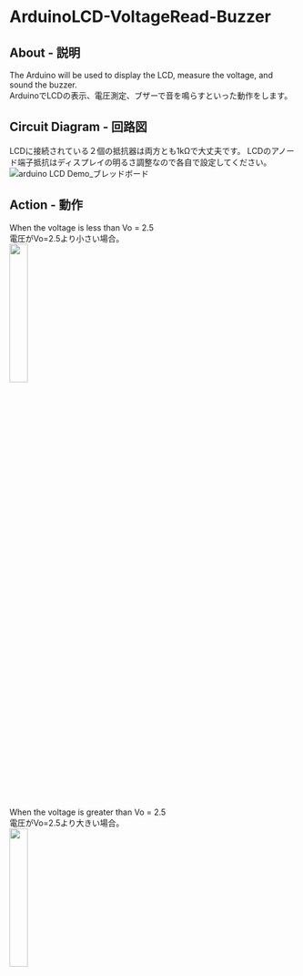 # ArduinoLCD-VoltageRead-Buzzer
## About - 説明
The Arduino will be used to display the LCD, measure the voltage, and sound the buzzer.  
ArduinoでLCDの表示、電圧測定、ブザーで音を鳴らすといった動作をします。

## Circuit Diagram - 回路図
LCDに接続されている２個の抵抗器は両方とも1kΩで大丈夫です。
LCDのアノード端子抵抗はディスプレイの明るさ調整なので各自で設定してください。
![arduino LCD Demo_ブレッドボード](https://user-images.githubusercontent.com/25848834/141890894-3c2fa0f4-0ca3-48cd-850c-ea7c65327449.png)  
  
## Action - 動作
When the voltage is less than Vo = 2.5  
電圧がVo=2.5より小さい場合。  
<img src="https://user-images.githubusercontent.com/25848834/141922863-ef84a02e-313f-4f9d-8d35-c503d6eab375.jpg" width="25%">  
  
When the voltage is greater than Vo = 2.5  
電圧がVo=2.5より大きい場合。  
<img src="https://user-images.githubusercontent.com/25848834/141922878-ff2797fe-49a7-4a35-ac02-08fd3b7bc51e.jpg" width="25%">
